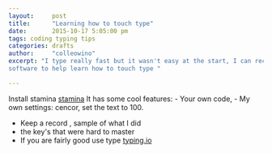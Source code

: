 ```yaml
---
layout:     post
title:      "Learning how to touch type"
date:       2015-10-17 5:05:00 pm
tags: coding typing tips   
categories: drafts
author:     "colleowino"
excerpt: "I type really fast but it wasn't easy at the start, I can recommend some
software to help learn how to touch type "

---
```

Install stamina [stamina](http://typingsoft.com/download.htm)
It has some cool features:
	 - Your own code, 
	 - My own settings: cencor, set the text to 100.

- Keep a record , sample of what I did
- the key's that were hard to master
- If you are fairly good use type [typing.io](https://typing.io/)


